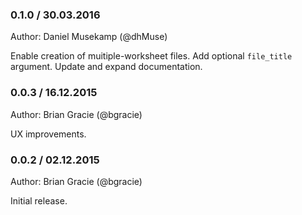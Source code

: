 ### 0.1.0 / 30.03.2016
Author: Daniel Musekamp (@dhMuse)

Enable creation of muitiple-worksheet files.
Add optional `file_title` argument.
Update and expand documentation.

### 0.0.3 / 16.12.2015
Author: Brian Gracie (@bgracie)

UX improvements.

### 0.0.2 / 02.12.2015
Author: Brian Gracie (@bgracie)

Initial release.